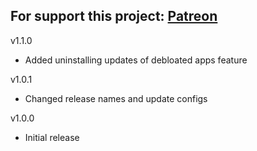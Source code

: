 For support this project: [Patreon](https://avalibeyaz.com/patreon)  
----------------------
  
v1.1.0  
- Added uninstalling updates of debloated apps feature  
  
v1.0.1  
- Changed release names and update configs  
  
v1.0.0  
- Initial release
